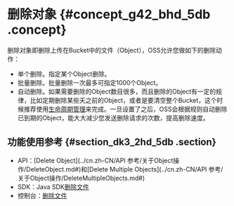 # 删除对象 {#concept_g42_bhd_5db .concept}

删除对象即删除上传在Bucket中的文件（Object），OSS允许您做如下的删除动作：

-   单个删除。指定某个Object删除。
-   批量删除。批量删除一次最多可指定1000个Object。
-   自动删除。如果需要删除的Object数目很多，而且删除的Object有一定的规律，比如定期删除某些天之前的Object，或者是要清空整个Bucket，这个时候推荐使用[生命周期管理](cn.zh-CN/开发指南/管理文件/管理对象生命周期.md#)来完成。一旦设置了之后，OSS会根据规则自动删除已到期的Object，能大大减少您发送删除请求的次数，提高删除速度。

## 功能使用参考 {#section_dk3_2hd_5db .section}

-   API：[Delete Object](../cn.zh-CN/API 参考/关于Object操作/DeleteObject.md#)和[Delete Multiple Objects](../cn.zh-CN/API 参考/关于Object操作/DeleteMultipleObjects.md#)
-   SDK：Java SDK[删除文件](https://help.aliyun.com/document_detail/32015.html)
-   控制台：[删除文件](../cn.zh-CN/控制台用户指南/管理文件/删除文件.md#)

